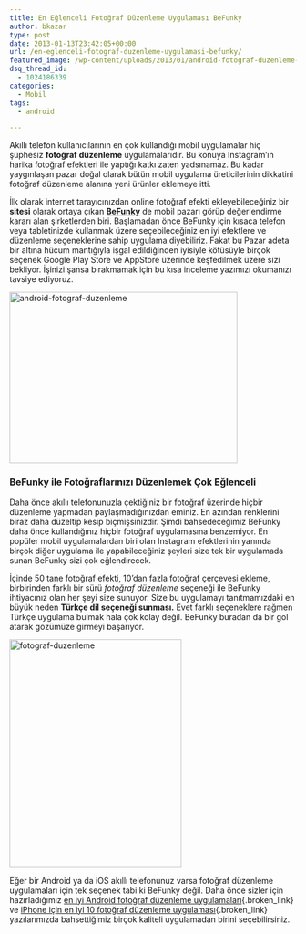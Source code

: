 ```yaml
---
title: En Eğlenceli Fotoğraf Düzenleme Uygulaması BeFunky
author: bkazar
type: post
date: 2013-01-13T23:42:05+00:00
url: /en-eglenceli-fotograf-duzenleme-uygulamasi-befunky/
featured_image: /wp-content/uploads/2013/01/android-fotograf-duzenleme-100x100.png
dsq_thread_id:
  - 1024186339
categories:
  - Mobil
tags:
  - android

---
```

Akıllı telefon kullanıcılarının en çok kullandığı mobil uygulamalar hiç şüphesiz **fotoğraf düzenleme** uygulamalarıdır. Bu konuya Instagram’ın harika fotoğraf efektleri ile yaptığı katkı zaten yadsınamaz. Bu kadar yaygınlaşan pazar doğal olarak bütün mobil uygulama üreticilerinin dikkatini fotoğraf düzenleme alanına yeni ürünler eklemeye itti.

İlk olarak internet tarayıcınızdan online fotoğraf efekti ekleyebileceğiniz bir **sitesi** olarak ortaya çıkan [**BeFunky**][1] de mobil pazarı görüp değerlendirme kararı alan şirketlerden biri. Başlamadan önce BeFunky için kısaca telefon veya tabletinizde kullanmak üzere seçebileceğiniz en iyi efektlere ve düzenleme seçeneklerine sahip uygulama diyebiliriz. Fakat bu Pazar adeta bir altına hücum mantığıyla işgal edildiğinden iyisiyle kötüsüyle birçok seçenek Google Play Store ve AppStore üzerinde keşfedilmek üzere sizi bekliyor. İşinizi şansa bırakmamak için bu kısa inceleme yazımızı okumanızı tavsiye ediyoruz.

<img class="aligncenter size-large wp-image-10882" alt="android-fotograf-duzenleme" src="https://www.murekkep.org/wp-content/uploads/2013/01/android-fotograf-duzenleme-400x300.png" width="400" height="300" srcset="https://www.murekkep.org/wp-content/uploads/2013/01/android-fotograf-duzenleme-400x300.png 400w, https://www.murekkep.org/wp-content/uploads/2013/01/android-fotograf-duzenleme-50x37.png 50w, https://www.murekkep.org/wp-content/uploads/2013/01/android-fotograf-duzenleme-125x93.png 125w, https://www.murekkep.org/wp-content/uploads/2013/01/android-fotograf-duzenleme-266x200.png 266w, https://www.murekkep.org/wp-content/uploads/2013/01/android-fotograf-duzenleme-406x305.png 406w, https://www.murekkep.org/wp-content/uploads/2013/01/android-fotograf-duzenleme.png 685w" sizes="(max-width: 400px) 100vw, 400px" /> 

### BeFunky ile Fotoğraflarınızı Düzenlemek Çok Eğlenceli

Daha önce akıllı telefonunuzla çektiğiniz bir fotoğraf üzerinde hiçbir düzenleme yapmadan paylaşmadığınızdan eminiz. En azından renklerini biraz daha düzeltip kesip biçmişsinizdir. Şimdi bahsedeceğimiz BeFunky daha önce kullandığınız hiçbir fotoğraf uygulamasına benzemiyor. En popüler mobil uygulamalardan biri olan Instagram efektlerinin yanında birçok diğer uygulama ile yapabileceğiniz şeyleri size tek bir uygulamada sunan BeFunky sizi çok eğlendirecek.

İçinde 50 tane fotoğraf efekti, 10’dan fazla fotoğraf çerçevesi ekleme, birbirinden farklı bir sürü _fotoğraf düzenleme_ seçeneği ile BeFunky ihtiyacınız olan her şeyi size sunuyor. Size bu uygulamayı tanıtmamızdaki en büyük neden **Türkçe dil seçeneği sunması.** Evet farklı seçeneklere rağmen Türkçe uygulama bulmak hala çok kolay değil. BeFunky buradan da bir gol atarak gözümüze girmeyi başarıyor.

<img class="aligncenter size-large wp-image-10883" alt="fotograf-duzenleme" src="https://www.murekkep.org/wp-content/uploads/2013/01/fotograf-duzenleme-302x400.png" width="302" height="400" srcset="https://www.murekkep.org/wp-content/uploads/2013/01/fotograf-duzenleme-302x400.png 302w, https://www.murekkep.org/wp-content/uploads/2013/01/fotograf-duzenleme-37x50.png 37w, https://www.murekkep.org/wp-content/uploads/2013/01/fotograf-duzenleme-75x100.png 75w, https://www.murekkep.org/wp-content/uploads/2013/01/fotograf-duzenleme-151x200.png 151w, https://www.murekkep.org/wp-content/uploads/2013/01/fotograf-duzenleme-230x305.png 230w, https://www.murekkep.org/wp-content/uploads/2013/01/fotograf-duzenleme.png 674w" sizes="(max-width: 302px) 100vw, 302px" /> 

Eğer bir Android ya da iOS akıllı telefonunuz varsa fotoğraf düzenleme uygulamaları için tek seçenek tabi ki BeFunky değil. Daha önce sizler için hazırladığımız [en iyi Android fotoğraf düzenleme uygulamaları][2]{.broken_link} ve [iPhone için en iyi 10 fotoğraf düzenleme uygulaması][3]{.broken_link} yazılarımızda bahsettiğimiz birçok kaliteli uygulamadan birini seçebilirsiniz.

&nbsp;

 [1]: http://www.befunky.com/
 [2]: https://www.murekkep.org/en-iyi-10-android-fotograf-duzenleme-uygulamasi-10180
 [3]: https://www.murekkep.org/iphone-icin-en-iyi-10-fotograf-uygulamasi-8265